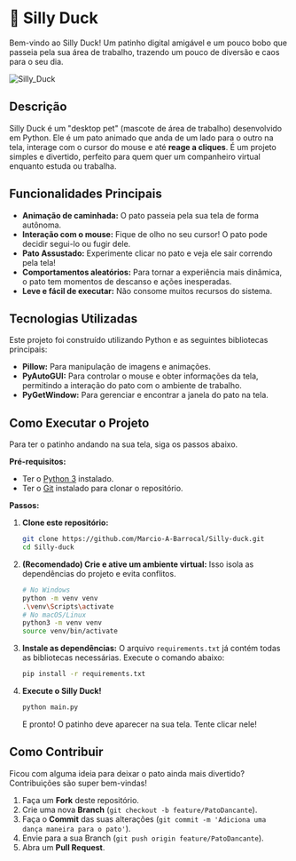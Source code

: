 # 🦆 Silly Duck
Bem-vindo ao Silly Duck! Um patinho digital amigável e um pouco bobo que passeia pela sua área de trabalho, trazendo um pouco de diversão e caos para o seu dia.

![Silly_Duck](https://github.com/user-attachments/assets/4d8c8dfa-f364-4440-b947-45447761cbed)

## Descrição
Silly Duck é um "desktop pet" (mascote de área de trabalho) desenvolvido em Python. Ele é um pato animado que anda de um lado para o outro na tela, interage com o cursor do mouse e até **reage a cliques**. É um projeto simples e divertido, perfeito para quem quer um companheiro virtual enquanto estuda ou trabalha.

## Funcionalidades Principais
* **Animação de caminhada:** O pato passeia pela sua tela de forma autônoma.
* **Interação com o mouse:** Fique de olho no seu cursor! O pato pode decidir segui-lo ou fugir dele.
* **Pato Assustado:** Experimente clicar no pato e veja ele sair correndo pela tela!
* **Comportamentos aleatórios:** Para tornar a experiência mais dinâmica, o pato tem momentos de descanso e ações inesperadas.
* **Leve e fácil de executar:** Não consome muitos recursos do sistema.

## Tecnologias Utilizadas
Este projeto foi construído utilizando Python e as seguintes bibliotecas principais:
* **Pillow:** Para manipulação de imagens e animações.
* **PyAutoGUI:** Para controlar o mouse e obter informações da tela, permitindo a interação do pato com o ambiente de trabalho.
* **PyGetWindow:** Para gerenciar e encontrar a janela do pato na tela.

## Como Executar o Projeto
Para ter o patinho andando na sua tela, siga os passos abaixo.

**Pré-requisitos:**
* Ter o [Python 3](https://www.python.org/downloads/) instalado.
* Ter o [Git](https://git-scm.com/downloads) instalado para clonar o repositório.

**Passos:**
1.  **Clone este repositório:**
    ```bash
    git clone https://github.com/Marcio-A-Barrocal/Silly-duck.git
    cd Silly-duck
    ```
2.  **(Recomendado) Crie e ative um ambiente virtual:**
    Isso isola as dependências do projeto e evita conflitos.
    ```bash
    # No Windows
    python -m venv venv
    .\venv\Scripts\activate
    # No macOS/Linux
    python3 -m venv venv
    source venv/bin/activate
    ```
3.  **Instale as dependências:**
    O arquivo `requirements.txt` já contém todas as bibliotecas necessárias. Execute o comando abaixo:
    ```bash
    pip install -r requirements.txt
    ```
4.  **Execute o Silly Duck!**
    ```bash
    python main.py
    ```
    E pronto! O patinho deve aparecer na sua tela. Tente clicar nele!

## Como Contribuir
Ficou com alguma ideia para deixar o pato ainda mais divertido? Contribuições são super bem-vindas!
1.  Faça um **Fork** deste repositório.
2.  Crie uma nova **Branch** (`git checkout -b feature/PatoDancante`).
3.  Faça o **Commit** das suas alterações (`git commit -m 'Adiciona uma dança maneira para o pato'`).
4.  Envie para a sua Branch (`git push origin feature/PatoDancante`).
5.  Abra um **Pull Request**.
